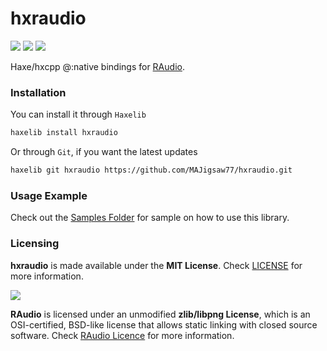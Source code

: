 # hxraudio

![](https://img.shields.io/github/repo-size/MAJigsaw77/hxraudio) ![](https://badgen.net/github/open-issues/MAJigsaw77/hxraudio) ![](https://badgen.net/badge/license/MIT/green)

Haxe/hxcpp @:native bindings for [RAudio](https://github.com/raysan5/raudio).

### Installation

You can install it through `Haxelib`
```bash
haxelib install hxraudio
```
Or through `Git`, if you want the latest updates
```bash
haxelib git hxraudio https://github.com/MAJigsaw77/hxraudio.git
```

### Usage Example

Check out the [Samples Folder](samples/) for sample on how to use this library.

### Licensing

**hxraudio** is made available under the **MIT License**. Check [LICENSE](./LICENSE) for more information.

![](https://github.com/raysan5/raudio/blob/master/logo/raudio_256x256.png)

**RAudio** is licensed under an unmodified **zlib/libpng License**, which is an OSI-certified, BSD-like license that allows static linking with closed source software. Check [RAudio Licence](https://github.com/raysan5/raudio/blob/master/LICENSE) for more information.
